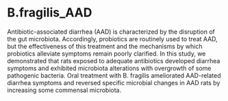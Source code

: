 # B.fragilis_AAD
Antibiotic-associated diarrhea (AAD) is characterized by the disruption of the gut microbiota. Accordingly, probiotics are routinely used to treat AAD, but the effectiveness of this treatment and the mechanisms by which probiotics alleviate symptoms remain poorly clarified. In this study, we demonstrated that rats exposed to adequate antibiotics developed diarrhea symptoms and exhibited microbiota alterations with overgrowth of some pathogenic bacteria.  Oral treatment with B. fragilis ameliorated AAD-related diarrhea symptoms and reversed specific microbial changes in AAD rats by increasing some commensal microbiota. 
